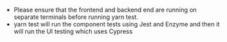 - Please ensure that the frontend and backend end are running on separate terminals before running yarn test.
- yarn test will run the component tests using Jest and Enzyme and then it will run the UI testing which uses Cypress